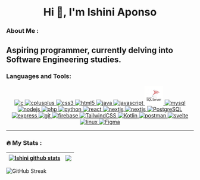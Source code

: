 <h1 align="center">Hi 👋, I'm Ishini Aponso</h1>
<h3 align="center"></h3>


### About Me :
Aspiring programmer, currently delving into Software Engineering studies.
---
<h3 align="left">Languages and Tools:</h3>
<p align="center"> 
    <a href="https://www.cprogramming.com/" target="_blank" rel="noreferrer"> 
      <img src="https://github.com/ramindu-Nimex/skill-icons/blob/main/icons/C.svg" alt="c" width="50" height="50"/> 
    </a> 
    <a href="https://www.w3schools.com/cpp/" target="_blank" rel="noreferrer"> 
      <img src="https://github.com/ramindu-Nimex/skill-icons/blob/main/icons/CPP.svg" alt="cplusplus" width="50" height="50"/> 
    </a> 
    <a href="https://www.w3schools.com/css/" target="_blank" rel="noreferrer"> 
      <img src="https://github.com/ramindu-Nimex/skill-icons/blob/main/icons/CSS.svg" alt="css3" width="50" height="50"/> 
    </a> 
    <a href="https://www.w3.org/html/" target="_blank" rel="noreferrer"> 
      <img src="https://github.com/ramindu-Nimex/skill-icons/blob/main/icons/HTML.svg" alt="html5" width="50" height="50"/> 
    </a> 
    <a href="https://www.java.com" target="_blank" rel="noreferrer"> 
      <img src="https://github.com/ramindu-Nimex/skill-icons/blob/main/icons/Java-Dark.svg" alt="java" width="50" height="50"/> 
    </a> 
    <a href="https://developer.mozilla.org/en-US/docs/Web/JavaScript" target="_blank" rel="noreferrer"> 
      <img src="https://github.com/ramindu-Nimex/skill-icons/blob/main/icons/JavaScript.svg" alt="javascript" width="50" height="50"/> 
    </a> 
    <a href="https://www.microsoft.com/en-us/sql-server" target="_blank" rel="noreferrer"> 
      <img src="https://github.com/Scar1109/skill-icons/blob/Scar1109/icons/microsoftSQL.svg" alt="mssql" width="50" height="50"/> 
    </a> 
    <a href="https://www.mysql.com/" target="_blank" rel="noreferrer"> 
      <img src="https://github.com/ramindu-Nimex/skill-icons/blob/main/icons/MySQL-Dark.svg" alt="mysql" width="50" height="50"/> 
    </a> 
    <a href="https://nodejs.org" target="_blank" rel="noreferrer"> 
      <img src="https://github.com/ramindu-Nimex/skill-icons/blob/main/icons/NodeJS-Dark.svg" alt="nodejs" width="50" height="50"/> 
    </a> 
    <a href="https://www.php.net" target="_blank" rel="noreferrer"> 
      <img src="https://github.com/ramindu-Nimex/skill-icons/blob/main/icons/PHP-Dark.svg" alt="php" width="50" height="50"/> 
    </a> 
    <a href="https://www.python.org" target="_blank" rel="noreferrer"> 
      <img src="https://github.com/ramindu-Nimex/skill-icons/blob/main/icons/Python-Dark.svg" alt="python" width="50" height="50"/> 
    </a> 
    <a href="https://reactjs.org/" target="_blank" rel="noreferrer"> 
      <img src="https://github.com/ramindu-Nimex/skill-icons/blob/main/icons/React-Dark.svg" alt="react" width="50" height="50"/> 
    </a>
    <a href="https://nextjs.org/" target="_blank" rel="noreferrer">
      <img  alt="nextjs" width="50" height="50px" src="https://github.com/ramindu-Nimex/skill-icons/blob/main/icons/NextJS-Dark.svg"/>
    </a>
    <a href="https://go.dev/" target="_blank" rel="noreferrer">
      <img  alt="nextjs" width="50" height="50px" src="https://github.com/ramindu-Nimex/skill-icons/blob/main/icons/GoLang.svg"/>
    </a>
    <a href="https://www.mongodb.com/" target="_blank" rel="noreferrer"> 
      <img src="https://github.com/ramindu-Nimex/skill-icons/blob/main/icons/PostgreSQL-Dark.svg" alt="PostgreSQL" width="50" height="50"/> 
    </a> 
    <a href="https://expressjs.com" target="_blank" rel="noreferrer"> 
      <img src="https://github.com/ramindu-Nimex/skill-icons/blob/main/icons/ExpressJS-Dark.svg" alt="express" width="50" height="50"/> 
    </a> 
    <a href="https://git-scm.com/" target="_blank" rel="noreferrer"> 
      <img src="https://github.com/ramindu-Nimex/skill-icons/blob/main/icons/Git.svg" alt="git" width="50" height="50"/> 
    </a> 
    <!--<a href="https://www.oracle.com/" target="_blank" rel="noreferrer"> 
      <img src="https://raw.githubusercontent.com/devicons/devicon/master/icons/oracle/oracle-original.svg" alt="oracle" width="50" height="50"/> 
    </a> -->
    <a href="https://firebase.google.com/" target="_blank" rel="noreferrer">
      <img  alt="firebase" height="50px" src="https://github.com/ramindu-Nimex/skill-icons/blob/main/icons/Firebase-Dark.svg"/>
    </a>
    <!--<a href="https://www.npmjs.com/" target="_blank" rel="noreferrer">
      <img  alt="NPM" height="50px" src="https://cdn.jsdelivr.net/gh/devicons/devicon/icons/npm/npm-original-wordmark.svg"/>
    </a>-->
    <a href="https://tailwindcss.com/" target="_blank" rel="noreferrer">
      <img  alt="TailwindCSS" height="50px" src="https://github.com/ramindu-Nimex/skill-icons/blob/main/icons/TailwindCSS-Dark.svg"/>
    </a>
    <a href="https://kotlinlang.org/" target="_blank" rel="noreferrer">
      <img  alt="Kotlin" height="50px"src="https://github.com/ramindu-Nimex/skill-icons/blob/main/icons/Kotlin-Dark.svg"/>
    </a>
    <a href="https://postman.com" target="_blank" rel="noreferrer"> 
      <img src="https://github.com/ramindu-Nimex/skill-icons/blob/main/icons/Postman.svg" alt="postman" width="50" height="50"/> 
    </a> 
    <a href="https://svelte.dev" target="_blank" rel="noreferrer"> 
      <img src="https://github.com/ramindu-Nimex/skill-icons/blob/main/icons/Svelte.svg" alt="svelte" width="50" height="50"/> 
    </a>
    <a href="https://www.linux.org/" target="_blank" rel="noreferrer"> 
      <img src="https://github.com/ramindu-Nimex/skill-icons/blob/main/icons/Linux-Light.svg" alt="linux" width="50" height="50"/> 
    </a> 
    <a href="https://www.figma.com/" target="_blank" rel="noreferrer"> 
      <img  alt="Figma" height="50px" src="https://github.com/ramindu-Nimex/skill-icons/blob/main/icons/Figma-Dark.svg"/> 
    </a> 
    <!--<a href="https://www.canva.com/" target="_blank" rel="noreferrer">
      <img  alt="Canva" height="50px" src="https://cdn.jsdelivr.net/gh/devicons/devicon/icons/canva/canva-original.svg"/> 
    </a> -->
  </p>
</div>

---

### :fire: My Stats :

<a href="#"><img align="center" src="https://github-readme-stats.vercel.app/api?username=IshiniA&show_icons=true&count_private=true&hide_border=true&title_color=00bfbf&icon_color=00bfbf&text_color=c9d1d9&bg_color=0d1117" alt="Ishini github stats" /></a> | <a href="#"><img align="center" src="https://github-readme-stats.vercel.app/api/top-langs/?username=IshiniA&layout=compact&hide_border=true&title_color=00bfbf&text_color=00bfbf&bg_color=0d1117" /></a> |
  | ------------- | ------------- |

![GitHub Streak](https://streak-stats.demolab.com?user=IshiniA&count_private=true&public=true&theme=algolia&border_radius=20) 
